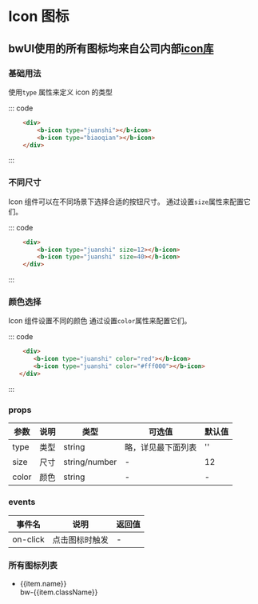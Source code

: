 <script>
    var iconList = require('../utils/icon.json')

    export default {
        data () {
            return {
                iconList: iconList
            }
        }
    }
</script>

# Icon 图标
bwUI使用的所有图标均来自公司内部[icon库](http://www.iconfont.cn/manage/index?spm=a313x.7781069.1998910419.11&manage_type=myprojects&projectId=402308&keyword=)
-----
### 基础用法
使用```type``` 属性来定义 icon 的类型
<div class="example">
    <div class="example-box">
        <div>
            <b-icon type="juanshi"></b-icon>
            <b-icon type="biaoqian"></b-icon>
        </div>
    </div>

::: code
```html
    <div>
        <b-icon type="juanshi"></b-icon>
        <b-icon type="biaoqian"></b-icon>
    </div>
```
:::
</div>

### 不同尺寸
Icon 组件可以在不同场景下选择合适的按钮尺寸。
通过设置```size```属性来配置它们。

<div class="example">
    <div class="example-box">
        <div>
            <b-icon type="juanshi" size=12></b-icon>
            <b-icon type="juanshi" size=40></b-icon>
        </div>
    </div>

::: code
```html
    <div>
        <b-icon type="juanshi" size=12></b-icon>
        <b-icon type="juanshi" size=40></b-icon>
    </div>
```
:::
</div>

### 颜色选择
Icon 组件设置不同的颜色
通过设置```color```属性来配置它们。

<div class="example">
    <div class="example-box">
        <div>
            <b-icon type="juanshi" color="red"></b-icon>
            <b-icon type="juanshi" color="#fff000"></b-icon>
        </div>
    </div>

::: code
```html
    <div>
       <b-icon type="juanshi" color="red"></b-icon>
       <b-icon type="juanshi" color="#fff000"></b-icon>
   </div>
```
:::
</div>

### props
| 参数      | 说明    | 类型      | 可选值       | 默认值   |
|---------- |-------- |---------- |-------------  |-------- |
| type     | 类型   | string    |   略，详见最下面列表 |     ''  |
| size     |  尺寸   | string/number    |   - |     12 |
| color     |   颜色   | string   |   - |     - |

### events
| 事件名	      | 说明	    | 返回值 |
|---------- |-------- |---------- |
| on-click     | 点击图标时触发   | -  |

### 所有图标列表
<div class="example">
    <div class="example-box">
        <ul class="icon-list">
            <li v-for="(item, index) in iconList" :key="index">
                <b-icon :type="item.className" size=24></b-icon>
                <div class="name">{{item.name}}</div>
                <div class="fontclass">bw-{{item.className}}</div>
            </li>
        </ul>
    </div>
</div>
